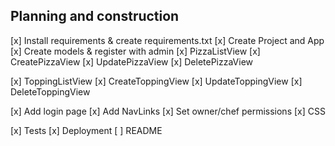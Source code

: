 ## Planning and construction


[x] Install requirements & create requirements.txt
[x] Create Project and App
[x] Create models & register with admin
[x] PizzaListView 
[x] CreatePizzaView 
[x] UpdatePizzaView
[x] DeletePizzaView

[x] ToppingListView
[x] CreateToppingView
[x] UpdateToppingView
[x] DeleteToppingView

[x] Add login page 
[x] Add NavLinks
[x] Set owner/chef permissions
[x] CSS

[x] Tests
[x] Deployment 
[ ] README
